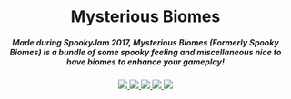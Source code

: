 <h1 align="center">Mysterious Biomes</h1>
<h5 align="center">Made during SpookyJam 2017, Mysterious Biomes (Formerly Spooky Biomes) is a bundle of some spooky feeling and miscellaneous nice to have biomes to enhance your gameplay!</h5>

<p align="center">
<a href="https://discord.tophatcat.dev">
    <img src="https://img.shields.io/badge/Discord-CattusMods-brightgreen.svg?style=flat&logo=Discord"/>
</a>

<a href="https://tophatcat.dev/">
    <img src="https://img.shields.io/badge/Website-tophatcat.dev-brightgreen.svg?style=flat"/>
</a>

<a href="https://www.curseforge.com/minecraft/mc-mods/mysterious-biomes">
    <img src="https://cf.way2muchnoise.eu/versions/Minecraft_mysterious-biomes_all.svg"/>
</a>

<a href="https://www.curseforge.com/minecraft/mc-mods/mysterious-biomes">
    <img src="https://cf.way2muchnoise.eu/full_mysterious-biomes_downloads.svg"/>
</a>

<a href="https://github.com/tophatcats-mods/mysterious-biomes/commits/dev">
    <img src="https://img.shields.io/github/last-commit/tophatcats-mods/mysterious-biomes.svg">
</a>
</p>
